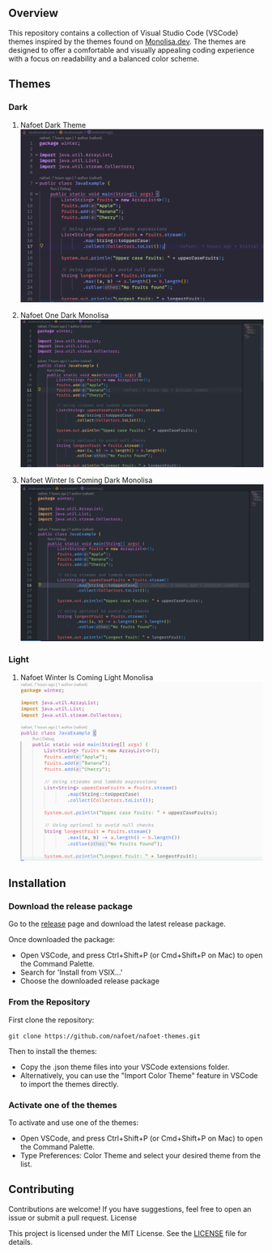 ## Overview

This repository contains a collection of Visual Studio Code (VSCode) themes inspired by the themes found on [Monolisa.dev](monolisa.dev). The themes are designed to offer a comfortable and visually appealing coding experience with a focus on readability and a balanced color scheme.

## Themes

### Dark

1. Nafoet Dark Theme
![Nafoet Dark Theme](screenshots/NDT.png)

2. Nafoet One Dark Monolisa
![Nafoet One Dark Theme](screenshots/NOD.png)

3. Nafoet Winter Is Coming Dark Monolisa
![Nafoet Winter Is Coming Dark Monolisa](screenshots/NWIS-Dark.png)

### Light

1. Nafoet Winter Is Coming Light Monolisa
![Nafoet Winter Is Coming Light Monolisa](screenshots/NWIS-Light.png)

## Installation

### Download the release package

Go to the [release](https://github.com/nafoet/nafoet-themes/releases) page and download the latest release package.

Once downloaded the package:

* Open VSCode, and press Ctrl+Shift+P (or Cmd+Shift+P on Mac) to open the Command Palette.
* Search for 'Install from VSIX...'
* Choose the downloaded release package

### From the Repository

First clone the repository:

```git clone https://github.com/nafoet/nafoet-themes.git```

Then to install the themes:

* Copy the .json theme files into your VSCode extensions folder.
* Alternatively, you can use the "Import Color Theme" feature in VSCode to import the themes directly.

### Activate one of the themes

To activate and use one of the themes:

* Open VSCode, and press Ctrl+Shift+P (or Cmd+Shift+P on Mac) to open the Command Palette.
* Type Preferences: Color Theme and select your desired theme from the list.

## Contributing

Contributions are welcome! If you have suggestions, feel free to open an issue or submit a pull request.
License

This project is licensed under the MIT License. See the [LICENSE](LICENSE.md) file for details.
